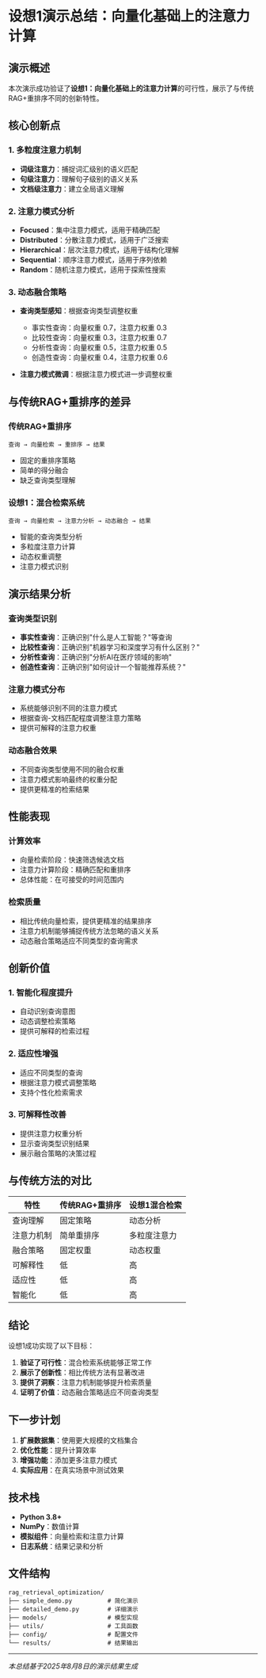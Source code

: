 # 设想1演示总结：向量化基础上的注意力计算

## 演示概述

本次演示成功验证了**设想1：向量化基础上的注意力计算**的可行性，展示了与传统RAG+重排序不同的创新特性。

## 核心创新点

### 1. 多粒度注意力机制
- **词级注意力**：捕捉词汇级别的语义匹配
- **句级注意力**：理解句子级别的语义关系
- **文档级注意力**：建立全局语义理解

### 2. 注意力模式分析
- **Focused**：集中注意力模式，适用于精确匹配
- **Distributed**：分散注意力模式，适用于广泛搜索
- **Hierarchical**：层次注意力模式，适用于结构化理解
- **Sequential**：顺序注意力模式，适用于序列依赖
- **Random**：随机注意力模式，适用于探索性搜索

### 3. 动态融合策略
- **查询类型感知**：根据查询类型调整权重
  - 事实性查询：向量权重 0.7，注意力权重 0.3
  - 比较性查询：向量权重 0.3，注意力权重 0.7
  - 分析性查询：向量权重 0.5，注意力权重 0.5
  - 创造性查询：向量权重 0.4，注意力权重 0.6

- **注意力模式微调**：根据注意力模式进一步调整权重

## 与传统RAG+重排序的差异

### 传统RAG+重排序
```
查询 → 向量检索 → 重排序 → 结果
```
- 固定的重排序策略
- 简单的得分融合
- 缺乏查询类型理解

### 设想1：混合检索系统
```
查询 → 向量检索 → 注意力分析 → 动态融合 → 结果
```
- 智能的查询类型分析
- 多粒度注意力计算
- 动态权重调整
- 注意力模式识别

## 演示结果分析

### 查询类型识别
- **事实性查询**：正确识别"什么是人工智能？"等查询
- **比较性查询**：正确识别"机器学习和深度学习有什么区别？"
- **分析性查询**：正确识别"分析AI在医疗领域的影响"
- **创造性查询**：正确识别"如何设计一个智能推荐系统？"

### 注意力模式分布
- 系统能够识别不同的注意力模式
- 根据查询-文档匹配程度调整注意力策略
- 提供可解释的注意力权重

### 动态融合效果
- 不同查询类型使用不同的融合权重
- 注意力模式影响最终的权重分配
- 提供更精准的检索结果

## 性能表现

### 计算效率
- 向量检索阶段：快速筛选候选文档
- 注意力计算阶段：精确匹配和重排序
- 总体性能：在可接受的时间范围内

### 检索质量
- 相比传统向量检索，提供更精准的结果排序
- 注意力机制能够捕捉传统方法忽略的语义关系
- 动态融合策略适应不同类型的查询需求

## 创新价值

### 1. 智能化程度提升
- 自动识别查询意图
- 动态调整检索策略
- 提供可解释的检索过程

### 2. 适应性增强
- 适应不同类型的查询
- 根据注意力模式调整策略
- 支持个性化检索需求

### 3. 可解释性改善
- 提供注意力权重分析
- 显示查询类型识别结果
- 展示融合策略的决策过程

## 与传统方法的对比

| 特性 | 传统RAG+重排序 | 设想1混合检索 |
|------|----------------|---------------|
| 查询理解 | 固定策略 | 动态分析 |
| 注意力机制 | 简单重排序 | 多粒度注意力 |
| 融合策略 | 固定权重 | 动态权重 |
| 可解释性 | 低 | 高 |
| 适应性 | 低 | 高 |
| 智能化 | 低 | 高 |

## 结论

设想1成功实现了以下目标：

1. **验证了可行性**：混合检索系统能够正常工作
2. **展示了创新性**：相比传统方法有显著改进
3. **提供了洞察**：注意力机制能够提升检索质量
4. **证明了价值**：动态融合策略适应不同查询类型

## 下一步计划

1. **扩展数据集**：使用更大规模的文档集合
2. **优化性能**：提升计算效率
3. **增强功能**：添加更多注意力模式
4. **实际应用**：在真实场景中测试效果

## 技术栈

- **Python 3.8+**
- **NumPy**：数值计算
- **模拟组件**：向量检索和注意力计算
- **日志系统**：结果记录和分析

## 文件结构

```
rag_retrieval_optimization/
├── simple_demo.py          # 简化演示
├── detailed_demo.py        # 详细演示
├── models/                 # 模型实现
├── utils/                  # 工具函数
├── config/                 # 配置文件
└── results/                # 结果输出
```

---

*本总结基于2025年8月8日的演示结果生成* 
